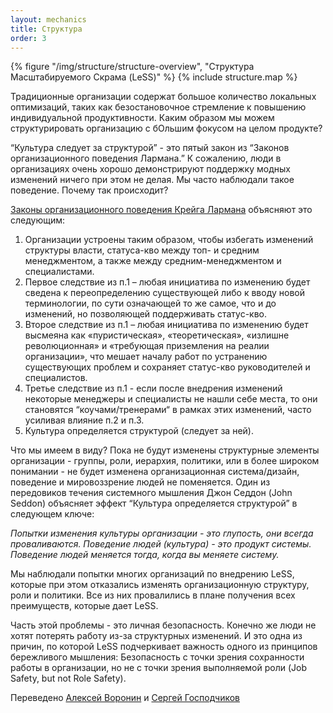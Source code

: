 ```yaml
---
layout: mechanics
title: Структура
order: 3
---
```


<div>
  {% figure "/img/structure/structure-overview", "Структура Масштабируемого Скрама (LeSS)" %}
  {% include structure.map %}
</div>

Традиционные организации содержат большое количество локальных оптимизаций, таких как безостановочное стремление к повышению индивидуальной продуктивности. Каким образом мы можем структурировать организацию с бОльшим фокусом на целом продукте?

“Культура следует за структурой” - это пятый закон из “Законов организационного поведения Лармана.” К сожалению, люди в организациях очень хорошо демонстрируют поддержку модных изменений ничего при этом не делая. Мы часто наблюдали такое поведение. Почему так происходит?

[Законы организационного поведения Крейга Лармана](https://craiglarman.com/wiki/index.php?title=Larman%27s_Laws_of_Organizational_Behavior) объясняют это следующим:

1. Организации устроены таким образом, чтобы избегать изменений структуры власти, статуса-кво между топ- и средним менеджментом, а также между средним-менеджментом и специалистами.
2. Первое следствие из п.1 – любая инициатива по изменению будет сведена к переопределению существующей либо к вводу новой терминологии, по сути означающей то же самое, что и до изменений, но позволяющей поддерживать статус-кво.
3. Второе следствие из п.1 – любая инициатива по изменению будет высмеяна как «пуристическая», «теоретическая», «излишне революционная» и «требующая приземления на реалии организации», что мешает началу работ по устранению существующих проблем и сохраняет статус-кво руководителей и специалистов.
4. Третье следствие из п.1 - если после внедрения изменений некоторые менеджеры и специалисты не нашли себе места, то они становятся “коучами/тренерами“ в рамках этих изменений, часто усиливая влияние п.2 и п.3.
5. Культура определяется структурой (следует за ней).

Что мы имеем в виду? Пока не будут изменены структурные элементы организации - группы, роли, иерархия, политики, или в более широком понимании - не будет изменена организационная система/дизайн, поведение и мировоззрение людей не поменяется. Один из передовиков течения системного мышления Джон Седдон (John Seddon) объясняет эффект “Культура определяется структурой” в следующем ключе:

*Попытки изменения культуры организации - это глупость, они всегда проваливаются. Поведение людей (культура) - это продукт системы. Поведение людей меняется тогда, когда вы меняете систему.*

Мы наблюдали попытки многих организаций по внедрению LeSS, которые при этом отказались изменять организационную структуру, роли и политики. Все из них провалились в плане получения всех преимуществ, которые дает LeSS. 

Часть этой проблемы - это личная безопасность. Конечно же люди не хотят потерять работу из-за структурных изменений. И это одна из причин, по которой LeSS подчеркивает важность одного из принципов бережливого мышления: Безопасность с точки зрения сохранности работы в организации, но не с точки зрения выполняемой роли (Job Safety, but not Role Safety).

Переведено [Алексей Воронин](https://scrumtrek.ru/trainer/4595/aleksey-voronin/) и [Сергей Господчиков](https://less.works/ru/profiles/sergey-gospodchikov)
